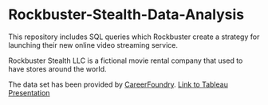 # Rockbuster-Stealth-Data-Analysis

This repository includes SQL queries which Rockbuster create a strategy for launching their new online video streaming service.

Rockbuster Stealth LLC is a fictional movie rental company that used to have stores around the world.

The data set has been provided by [CareerFoundry](https://careerfoundry.com/).
[Link to Tableau Presentation](https://public.tableau.com/views/Rockbustersstory-Azeez-Revised/RockbustersStory?:language=en-US&:display_count=n&:origin=viz_share_link)
